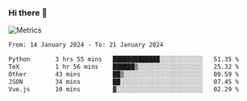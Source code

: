 ### Hi there 👋

![Metrics](https://github.com/radoapx/radoapx/blob/main/github-metrics.svg)

<!--START_SECTION:waka-->

```txt
From: 14 January 2024 - To: 21 January 2024

Python       3 hrs 55 mins   █████████████░░░░░░░░░░░░   51.35 %
TeX          1 hr 56 mins    ██████▒░░░░░░░░░░░░░░░░░░   25.32 %
Other        43 mins         ██▒░░░░░░░░░░░░░░░░░░░░░░   09.59 %
JSON         34 mins         ██░░░░░░░░░░░░░░░░░░░░░░░   07.45 %
Vue.js       10 mins         ▓░░░░░░░░░░░░░░░░░░░░░░░░   02.29 %
```

<!--END_SECTION:waka-->

<!--
**radoapx/radoapx** is a ✨ _special_ ✨ repository because its `README.md` (this file) appears on your GitHub profile.

Here are some ideas to get you started:

- 🔭 I’m currently working on ...
- 🌱 I’m currently learning ...
- 👯 I’m looking to collaborate on ...
- 🤔 I’m looking for help with ...
- 💬 Ask me about ...
- 📫 How to reach me: ...
- 😄 Pronouns: ...
- ⚡ Fun fact: ...
-->
